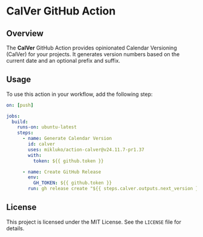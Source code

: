 # CalVer GitHub Action

## Overview

The **CalVer** GitHub Action provides opinionated Calendar Versioning (CalVer) for your projects. It
generates version numbers based on the current date and an optional prefix and suffix.

## Usage

To use this action in your workflow, add the following step:

```yaml
on: [push]

jobs:
  build:
    runs-on: ubuntu-latest
    steps:
      - name: Generate Calendar Version
        id: calver
        uses: mikluko/action-calver@v24.11.7-pr1.37
        with:
          token: ${{ github.token }}

      - name: Create GitHub Release
        env:
          GH_TOKEN: ${{ github.token }}
        run: gh release create "${{ steps.calver.outputs.next_version }}" --title "${{ steps.calver.outputs.next_version }}" --generate-notes
```

## License

This project is licensed under the MIT License. See the `LICENSE` file for details.
